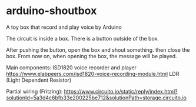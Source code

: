 # arduino-shoutbox
A toy box that record and play voice by Arduino

The circuit is inside a box.
There is a button outside of the box.

After pushing the button, open the box and shout something. then close the box.
From now on, when opening the box, the message will be played.

Main components: ISD1820 voice recorder and player
https://www.elabpeers.com/isd1820-voice-recording-module.html
LDR (Light Dependent Resistor)

Partial wiring (Fritzing):
https://www.circuito.io/static/reply/index.html?solutionId=5a3d4c6bfb33e200225be712&solutionPath=storage.circuito.io
